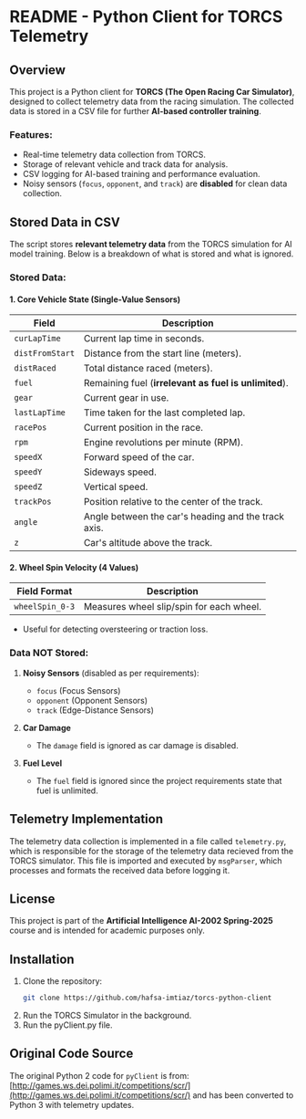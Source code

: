 # README - Python Client for TORCS Telemetry

## Overview

This project is a Python client for **TORCS (The Open Racing Car Simulator)**, designed to collect telemetry data from the racing simulation. The collected data is stored in a CSV file for further **AI-based controller training**.

### Features:

- Real-time telemetry data collection from TORCS.
- Storage of relevant vehicle and track data for analysis.
- CSV logging for AI-based training and performance evaluation.
- Noisy sensors (`focus`, `opponent`, and `track`) are **disabled** for clean data collection.

## **Stored Data in CSV**

The script stores **relevant telemetry data** from the TORCS simulation for AI model training. Below is a breakdown of what is stored and what is ignored.

### **Stored Data:**

#### **1. Core Vehicle State (Single-Value Sensors)**

| Field           | Description                                           |
| --------------- | ----------------------------------------------------- |
| `curLapTime`    | Current lap time in seconds.                          |
| `distFromStart` | Distance from the start line (meters).                |
| `distRaced`     | Total distance raced (meters).                        |
| `fuel`          | Remaining fuel (**irrelevant as fuel is unlimited**). |
| `gear`          | Current gear in use.                                  |
| `lastLapTime`   | Time taken for the last completed lap.                |
| `racePos`       | Current position in the race.                         |
| `rpm`           | Engine revolutions per minute (RPM).                  |
| `speedX`        | Forward speed of the car.                             |
| `speedY`        | Sideways speed.                                       |
| `speedZ`        | Vertical speed.                                       |
| `trackPos`      | Position relative to the center of the track.         |
| `angle`         | Angle between the car's heading and the track axis.   |
| `z`             | Car's altitude above the track.                       |

#### **2. Wheel Spin Velocity (4 Values)**

| Field Format    | Description                              |
| --------------- | ---------------------------------------- |
| `wheelSpin_0-3` | Measures wheel slip/spin for each wheel. |

- Useful for detecting oversteering or traction loss.

### **Data NOT Stored:**

1. **Noisy Sensors** (disabled as per requirements):

   - `focus` (Focus Sensors)
   - `opponent` (Opponent Sensors)
   - `track` (Edge-Distance Sensors)

2. **Car Damage**

   - The `damage` field is ignored as car damage is disabled.

3. **Fuel Level**

   - The `fuel` field is ignored since the project requirements state that fuel is unlimited.

## **Telemetry Implementation**

The telemetry data collection is implemented in a file called `telemetry.py`, which is responsible for the storage of the telemetry data recieved from the TORCS simulator. This file is imported and executed by `msgParser`, which processes and formats the received data before logging it.

## License

This project is part of the **Artificial Intelligence AI-2002 Spring-2025** course and is intended for academic purposes only.

## Installation

1. Clone the repository:
   ```bash
   git clone https://github.com/hafsa-imtiaz/torcs-python-client
   ```
2. Run the TORCS Simulator in the background.
3. Run the pyClient.py file.

## **Original Code Source**

The original Python 2 code for `pyClient` is from: [http://games.ws.dei.polimi.it/competitions/scr/](http://games.ws.dei.polimi.it/competitions/scr/) and has been converted to Python 3 with telemetry updates.


